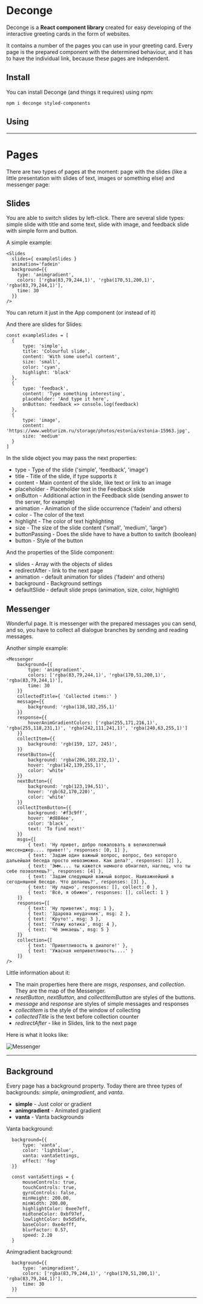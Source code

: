
# Deconge

Deconge is a **React component library** created for easy developing of the interactive greeting cards in the form of websites.

It contains a number of the pages you can use in your greeting card. Every page is the prepared component with the determined behaviour, and it has to have the individual link, because these pages are independent.

## Install

You can install Deconge (and things it requires) using npm:

	npm i deconge styled-components
	
## Using


	
---

# Pages
There are two types of pages at the moment: page with the slides (like a little presentation with slides of text, images or something else) and messenger page:

## Slides
You are able to switch slides by left-click. There are several slide types: simple slide with title and some text, slide with image, and feedback slide with simple form and button.

A simple example:

    <Slides  
      slides={ exampleSlides }  
      animation='fadein'  
      background={{  
        type: 'animgradient',  
		colors: ['rgba(83,79,244,1)', 'rgba(170,51,200,1)', 'rgba(83,79,244,1)'],  
		time: 30
      }}  
    />

You can return it just in the App component (or instead of it) 

And there are slides for Slides:
  
    const exampleSlides = [  
      {  
	      type: 'simple',  
	      title: 'Colourful slide',  
	      content: 'With some useful content',  
	      size: 'small',  
	      color: 'cyan',  
	      highlight: 'black'  
      },
      {
	      type: 'feedback',  
		  content: 'Type something interesting',  
		  placeholder: 'And type it here',  
		  onButton: feedback => console.log(feedback)
      },
      {  
	      type: 'image',  
	      content: 'https://www.webturizm.ru/storage/photos/estonia/estonia-15963.jpg',  
	      size: 'medium'  
	  }
    ]

In the slide object you may pass the next properties:
- type - Type of the slide ('simple', 'feedback', 'image')
- title - Title of the slide, if type supports it
- content - Main content of the slide, like text or link to an image
- placeholder - Placeholder text in the Feedback slide
- onButton - Additional action in the Feedback slide (sending answer to the server, for example)
- animation - Animation of the slide occurrence ('fadein' and others)
- color - The color of the text
- highlight - The color of text highlighting
- size - The size of the slide content ('small', 'medium', 'large')
- buttonPassing - Does the slide have to have a button to switch (boolean)
- button - Style of the button

And the properties of the Slide component:
- slides - Array with the objects of slides
- redirectAfter - link to the next page
- animation - default animation for slides ('fadein' and others)
- background - Background settings
- defaultSlide - default slide props (animation, size, color, highlight)

## Messenger
Wonderful page. It is messenger with the prepared messages you can send, and so, you have to collect all dialogue branches by sending and reading messages.

Another simple example:

    <Messenger  
        background={{  
	        type: 'animgradient',  
	        colors: ['rgba(83,79,244,1)', 'rgba(170,51,200,1)', 'rgba(83,79,244,1)'],  
	        time: 30  
        }}  
        collectedTitle={ 'Collected items:' }  
        message={{  
            background: 'rgba(138,182,255,1)'  
	    }}  
        response={{  
            hoverAnimGradientColors: ['rgba(255,171,216,1)', 'rgba(255,118,231,1)', 'rgba(242,111,241,1)', 'rgba(240,63,255,1)']  
        }}  
        collectItem={{  
            background: 'rgb(159, 127, 245)',  
	    }}  
        resetButton={{  
            background: 'rgba(206,103,232,1)',  
            hover: 'rgba(142,139,255,1)',  
            color: 'white'  
	    }}  
        nextButton={{  
            background: 'rgb(123,194,51)',  
	        hover: 'rgb(62,170,220)',  
	        color: 'white'  
	    }}  
        collectItemButton={{  
            background: '#f3c9ff',  
	        hover: '#d884ee',  
	        color: 'black',  
	        text: 'To find next!'  
        }}  
        msgs={[  
            { text: 'Ну привет, добро пожаловать в великолепный мессенджер.... привет!', responses: [0, 1] },  
	        { text: 'Задам один важный вопрос, вопрос, без которого дальейшая беседа просто невозможно. Как дела?', responses: [2] },  
	        { text: 'Эмм.... ты кажется немного обнаглел, наглец, что ты себе позволяешь?', responses: [4] },  
	        { text: 'Задам следующий важный вопрос. Наиважнейший в сегодняшней беседе. Что делаешь?', responses: [3] },  
	        { text: 'Ну ладно', responses: [], collect: 0 },  
	        { text: 'Всё, я обижен', responses: [], collect: 1 } 
        ]}  
        responses={[  
            { text: 'Ну приветик', msg: 1 },  
	        { text: 'Здарова неудачник', msg: 2 },  
	        { text: 'Круто!', msg: 3 },  
	        { text: 'Глажу котика', msg: 4 },  
	        { text: 'Чё эмкаешь', msg: 5 }  
        ]}  
        collection={[  
            { text: 'Приветливость в диалоге!' },  
	        { text: 'Ужасная неприветливость....' }  
        ]}  
    />

Little information about it:
- The main properties here there are *msgs*, *responses*, and *collection*. They are the map of the Messenger.
- *resetButton*, *nextButton*, and *collectItemButton* are styles of the buttons.
- *message* and *response* are styles of simple messages and responses
- *collectItem* is the style of the window of collecting
- *collectedTitle* is the text before collection counter
- *redirectAfter* - like in Slides, link to the next page

Here is what it looks like:

![Messenger](https://i.ibb.co/TcMsYK8/image.png)

---

## Background

Every page has a background property. Today there are three types of backgrounds: *simple*, *animgradient*, and *vanta*.

- **simple** - Just color or gradient
- **animgradient** - Animated gradient
- **vanta** - Vanta backgrounds

Vanta background:

      background={{
          type: 'vanta',
          color: 'lightblue',
          vanta: vantaSettings,
          effect: 'fog'
      }}

      const vantaSettings = {
          mouseControls: true,
          touchControls: true,
          gyroControls: false,
          minHeight: 200.00,
          minWidth: 200.00,
          highlightColor: 0xee7eff,
          midtoneColor: 0xbf97ef,
          lowlightColor: 0x5d5dfe,
          baseColor: 0xe4efff,
          blurFactor: 0.57,
          speed: 2.20
      }

Animgradient background:

      background={{
          type: 'animgradient',
          colors: ['rgba(83,79,244,1)', 'rgba(170,51,200,1)', 'rgba(83,79,244,1)'],
          time: 30
      }}

---
